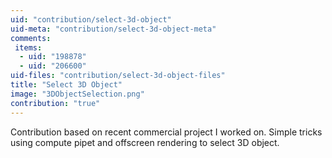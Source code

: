 ```yaml
---
uid: "contribution/select-3d-object"
uid-meta: "contribution/select-3d-object-meta"
comments: 
 items: 
  - uid: "198878"
  - uid: "206600"
uid-files: "contribution/select-3d-object-files"
title: "Select 3D Object"
image: "3DObjectSelection.png"
contribution: "true"
---
```


Contribution based on recent commercial project I worked on. Simple tricks using compute pipet and offscreen rendering to select 3D object.
